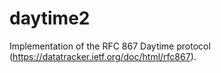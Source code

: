 # daytime2
Implementation of the RFC 867 Daytime protocol (https://datatracker.ietf.org/doc/html/rfc867).
